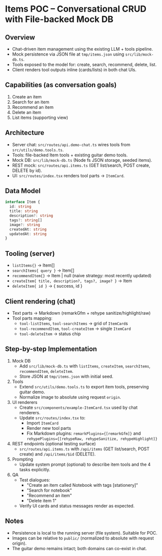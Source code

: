 # Items POC – Conversational CRUD with File-backed Mock DB

## Overview
- Chat-driven item management using the existing LLM + tools pipeline.
- Mock persistence via JSON file at `tmp/items.json` using `src/lib/mock-db.ts`.
- Tools exposed to the model for: create, search, recommend, delete, list.
- Client renders tool outputs inline (cards/lists) in both chat UIs.

## Capabilities (as conversation goals)
1. Create an item
2. Search for an item
3. Recommend an item
4. Delete an item
5. List items (supporting view)

## Architecture
- Server chat: `src/routes/api.demo-chat.ts` wires tools from `src/utils/demo.tools.ts`.
- Tools: file-backed Item tools + existing guitar demo tools.
- Mock DB: `src/lib/mock-db.ts` (Node fs JSON storage, seeded items).
- REST mock: `src/routes/api.items.ts` (GET list/search, POST create, DELETE by id).
- UI: `src/routes/index.tsx` renders tool parts → `ItemCard`.

## Data Model
```ts
interface Item {
  id: string
  title: string
  description?: string
  tags?: string[]
  image?: string
  createdAt: string
  updatedAt: string
}
```

## Tooling (server)
- `listItems{}` → Item[]
- `searchItems{ query }` → Item[]
- `recommendItem{}` → Item | null (naive strategy: most recently updated)
- `createItem{ title, description?, tags?, image? }` → Item
- `deleteItem{ id }` → { success, id }

## Client rendering (chat)
- Text parts → Markdown (remarkGfm + rehype sanitize/highlight/raw)
- Tool parts mapping:
  - `tool-listItems`, `tool-searchItems` → grid of `ItemCard`s
  - `tool-recommendItem`, `tool-createItem` → single `ItemCard`
  - `tool-deleteItem` → status chip

## Step-by-step Implementation
1. Mock DB
   - Add `src/lib/mock-db.ts` with `listItems`, `createItem`, `searchItems`, `recommendItem`, `deleteItem`.
   - Store JSON at `tmp/items.json` with initial seed.
2. Tools
   - Extend `src/utils/demo.tools.ts` to export item tools, preserving guitar demo.
   - Normalize image to absolute using request `origin`.
3. UI renderers
   - Create `src/components/example-ItemCard.tsx` used by chat renderers.
   - Update `src/routes/index.tsx` to:
     - Import `ItemCard`
     - Render new tool parts
     - Fix Markdown plugins: `remarkPlugins={[remarkGfm]}` and `rehypePlugins={[rehypeRaw, rehypeSanitize, rehypeHighlight]}`
4. REST endpoints (optional testing surface)
   - `src/routes/api.items.ts` with `/api/items` (GET list/search, POST create) and `/api/items/$id` (DELETE).
5. Prompting
   - Update system prompt (optional) to describe item tools and the 4 tasks explicitly.
6. QA
   - Test dialogues:
     - "Create an item called Notebook with tags [stationery]"
     - "Search for notebook"
     - "Recommend an item"
     - "Delete item 1"
   - Verify UI cards and status messages render as expected.

## Notes
- Persistence is local to the running server (file system). Suitable for POC.
- Images can be relative to `public/` (normalized to absolute with request origin).
- The guitar demo remains intact; both domains can co-exist in chat.
